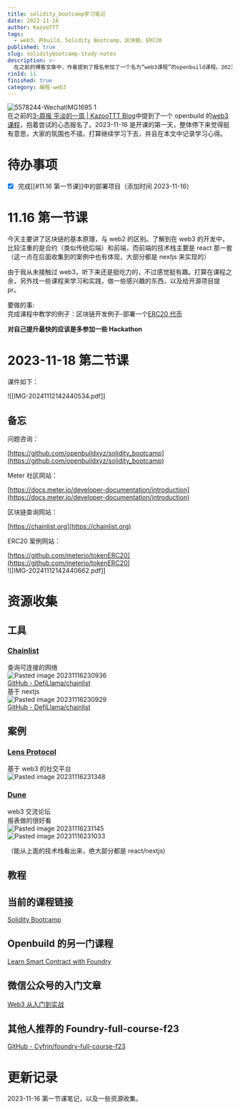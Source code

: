 ```yaml
---
title: solidity_bootcamp学习笔记
date: 2023-11-16
author: KazooTTT
tags:
  - web3，开build，Solidity Bootcamp，区块链，ERC20
published: true
slug: soliditybootcamp-study-notes
description: >-
  在之前的博客文章中，作者提到了报名参加了一个名为“web3课程”的openbuild课程。2023年11月16日是课程的第一天，作者对课程内容感到有趣，并计划继续学习并在博客中记录心得。第一节课主要讲解了区块链的基本原理和与web2的区别，作者还计划完成课程中的项目部署，并寻找其他资源进行额外学习。第二节课涉及了Solidity智能合约开发，并提供了相关的学习资源和工具。作者还收集了一些web3相关的工具、案例和教程链接，以便进一步学习和实践。
rinId: 11
finished: true
category: 编程-web3
---
```


![5578244-WechatIMG1695 1](https://pictures.kazoottt.top/2024/10/20241017-faa6ab0c1b75633bd7a023763ce4b523.webp)  
在之前的[3-周报 平淡的一周 | KazooTTT Blog](https://www.kazoottt.top/article/weekly3#194502abe9804dbc860fb9c0a1091819)中提到了一个 openbuild 的[web3 课程](https://openbuild.xyz/learn/challenges/91?from=Challenges)，抱着尝试的心态报名了。2023-11-16 是开课的第一天，整体停下来觉得挺有意思，大家的氛围也不错。打算继续学习下去，并且在本文中记录学习心得。

# 待办事项

- [x] 完成[[#11.16 第一节课]]中的部署项目（添加时间 2023-11-16）

# 11.16 第一节课

今天主要讲了区块链的基本原理，与 web2 的区别。了解到在 web3 的开发中，比较注重的是合约（类似传统后端）和前端，而前端的技术栈主要是 react 那一套（这一点在后面收集到的案例中也有体现，大部分都是 nextjs 来实现的）

由于我从未接触过 web3，听下来还是挺吃力的，不过感觉挺有趣。打算在课程之余，另外找一些课程来学习和实践，做一些感兴趣的东西，以及给开源项目提 pr。

要做的事:  
完成课程中教学的例子：区块链开发例子-部署一个[ERC20 代币](<[https://github.com/meterio/tokenERC20](https://github.com/meterio/tokenERC20)>)

**对自己提升最快的应该是多参加一些 Hackathon**

# 2023-11-18 第二节课

课件如下：

![[IMG-20241112142440534.pdf]]

## 备忘

问题咨询：

[https://github.com/openbuildxyz/solidity_bootcamp](https://github.com/openbuildxyz/solidity_bootcamp)

Meter 社区网站：

[https://docs.meter.io/developer-documentation/introduction](https://docs.meter.io/developer-documentation/introduction)

区块链查询网站：

[https://chainlist.org](https://chainlist.org)

ERC20 案例网站：

[https://github.com/meterio/tokenERC20](https://github.com/meterio/tokenERC20)  
![[IMG-20241112142440662.pdf]]

# 资源收集

## 工具

### [Chainlist](https://chainlist.org/)

查询可连接的网络  
![Pasted image 20231116230936](https://pictures.kazoottt.top/2024/10/20241017-b2257bb305888f4d8d909c069891daa0.png)  
[GitHub - DefiLlama/chainlist](https://github.com/DefiLlama/chainlist)  
基于 nextjs  
![Pasted image 20231116230929](https://pictures.kazoottt.top/2024/10/20241017-76e536c73984512cde6cce32e9fd43a6.png)  
[GitHub - DefiLlama/chainlist](https://github.com/DefiLlama/chainlist)

## 案例

### [Lens Protocol](https://www.lens.xyz/)

基于 web3 的社交平台  
![Pasted image 20231116231348](https://pictures.kazoottt.top/2024/10/20241017-e68a3c54031e978dde84e889fd19eaae.png)

### [Dune](https://dune.com/home)

web3 交流论坛  
报表做的很好看  
![Pasted image 20231116231145](https://pictures.kazoottt.top/2024/10/20241017-0bdcc348237366b142d9b20236b7b6f6.png)  
![Pasted image 20231116231033](https://pictures.kazoottt.top/2024/10/20241017-4a411adbb66ee43e5f06733a1c110dc0.png)

（能从上面的技术栈看出来，绝大部分都是 react/nextjs)

## 教程

## 当前的课程链接

[Solidity Bootcamp](https://openbuild.xyz/learn/challenges/91?from=Challenges)

## Openbuild 的另一门课程

[Learn Smart Contract with Foundry](https://openbuild.xyz/learn/courses/83)

## 微信公众号的入门文章

[Web3 从入门到实战](https://mp.weixin.qq.com/s/OFmrKuyHYF-W6zTLEBXVoA)

## 其他人推荐的 Foundry-full-course-f23

[GitHub - Cyfrin/foundry-full-course-f23](https://github.com/Cyfrin/foundry-full-course-f23)

# 更新记录

2023-11-16 第一节课笔记，以及一些资源收集。
